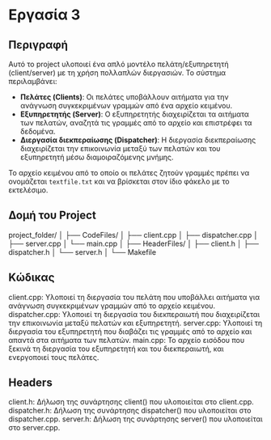# Εργασία 3

## Περιγραφή

Αυτό το project υλοποιεί ένα απλό μοντέλο πελάτη/εξυπηρετητή (client/server) με τη χρήση πολλαπλών διεργασιών. Το σύστημα περιλαμβάνει:

- **Πελάτες (Clients)**: Οι πελάτες υποβάλλουν αιτήματα για την ανάγνωση συγκεκριμένων γραμμών από ένα αρχείο κειμένου.
- **Εξυπηρετητής (Server)**: Ο εξυπηρετητής διαχειρίζεται τα αιτήματα των πελατών, αναζητά τις γραμμές από το αρχείο και επιστρέφει τα δεδομένα.
- **Διεργασία διεκπεραίωσης (Dispatcher)**: Η διεργασία διεκπεραίωσης διαχειρίζεται την επικοινωνία μεταξύ των πελατών και του εξυπηρετητή μέσω διαμοιραζόμενης μνήμης.

Το αρχείο κειμένου από το οποίο οι πελάτες ζητούν γραμμές πρέπει να ονομάζεται `textfile.txt` και να βρίσκεται στον ίδιο φάκελο με το εκτελέσιμο.

## Δομή του Project

project_folder/
│
├── CodeFiles/
│   ├── client.cpp
│   ├── dispatcher.cpp
│   ├── server.cpp
│   └── main.cpp
│
├── HeaderFiles/
│   ├── client.h
│   ├── dispatcher.h
│   └── server.h
│
└── Makefile

## Κώδικας

client.cpp: Υλοποιεί τη διεργασία του πελάτη που υποβάλλει αιτήματα για ανάγνωση συγκεκριμένων γραμμών από το αρχείο κειμένου.
dispatcher.cpp: Υλοποιεί τη διεργασία του διεκπεραιωτή που διαχειρίζεται την επικοινωνία μεταξύ πελατών και εξυπηρετητή.
server.cpp: Υλοποιεί τη διεργασία του εξυπηρετητή που διαβάζει τις γραμμές από το αρχείο και απαντά στα αιτήματα των πελατών.
main.cpp: Το αρχείο εισόδου που ξεκινά τη διεργασία του εξυπηρετητή και του διεκπεραιωτή, και ενεργοποιεί τους πελάτες.

## Headers

client.h: Δήλωση της συνάρτησης client() που υλοποιείται στο client.cpp.
dispatcher.h: Δήλωση της συνάρτησης dispatcher() που υλοποιείται στο dispatcher.cpp.
server.h: Δήλωση της συνάρτησης server() που υλοποιείται στο server.cpp.
